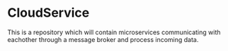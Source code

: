 # CloudService

This is a repository which will contain microservices communicating with eachother through a message broker and process incoming data.

